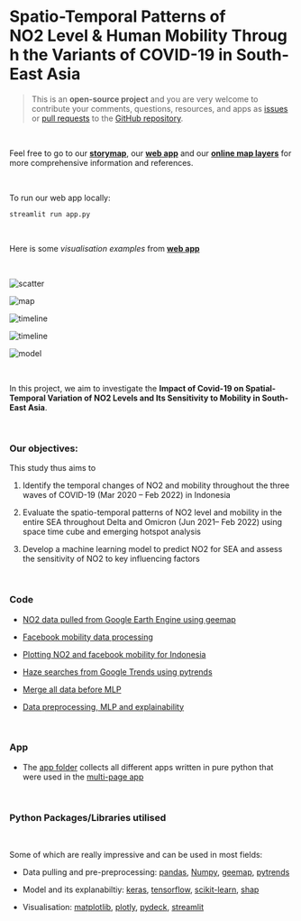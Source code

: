 # Spatio-Temporal Patterns of NO2 Level & Human Mobility Through the Variants of COVID-19 in South-East Asia

> This is an **open-source project** and you are very welcome to contribute your comments, questions, resources, and apps as [issues](https://github.com/liyangyang515/Spatio-Temporal-Patterns-of-NO2-and-Mobility-Through-the-Variants-of-COVID-19-in-SEA/issues) or 
> [pull requests](https://github.com/liyangyang515/Spatio-Temporal-Patterns-of-NO2-and-Mobility-Through-the-Variants-of-COVID-19-in-SEA/pulls) to the [GitHub repository](https://github.com/liyangyang515/Spatio-Temporal-Patterns-of-NO2-and-Mobility-Through-the-Variants-of-COVID-19-in-SEA).
        
<br>

Feel free to go to our **[storymap](https://storymaps.arcgis.com/stories/28655bd2a29e4d2481feeccd47bc6575)**, our **[web app](https://share.streamlit.io/liyangyang515/spatio-temporal-patterns-of-no2-and-mobility-through-the-variants-of-covid-19-in-sea/main/app.py)** and our **[online map layers](https://msc2021.maps.arcgis.com/home/webscene/viewer.html?webscene=1eb83c7a2fb24b5b902b6e0dbd052901)** for more comprehensive information and references.

<br>

To run our web app locally:
```
streamlit run app.py
```
<br>

Here is some _visualisation examples_ from **[web app](https://share.streamlit.io/liyangyang515/spatio-temporal-patterns-of-no2-and-mobility-through-the-variants-of-covid-19-in-sea/main/app.py)**

<br>

![scatter](https://raw.githubusercontent.com/liyangyang515/Spatio-Temporal-Patterns-of-NO2-and-Mobility-Through-the-Variants-of-COVID-19-in-SEA/main/graph/demo_scatter.gif)

![map](https://raw.githubusercontent.com/liyangyang515/Spatio-Temporal-Patterns-of-NO2-and-Mobility-Through-the-Variants-of-COVID-19-in-SEA/main/graph/demo_map.gif)

![timeline](https://raw.githubusercontent.com/liyangyang515/Spatio-Temporal-Patterns-of-NO2-and-Mobility-Through-the-Variants-of-COVID-19-in-SEA/main/graph/demo_map3d.gif)

![timeline](https://raw.githubusercontent.com/liyangyang515/Spatio-Temporal-Patterns-of-NO2-and-Mobility-Through-the-Variants-of-COVID-19-in-SEA/main/graph/demo_timeline.gif)

![model](https://raw.githubusercontent.com/liyangyang515/Spatio-Temporal-Patterns-of-NO2-and-Mobility-Through-the-Variants-of-COVID-19-in-SEA/main/graph/demo_model.gif)

<br>

In this project, we aim to investigate the **Impact of Covid-19 on Spatial-Temporal Variation of NO2 Levels and Its Sensitivity to Mobility in South-East Asia**.

<br>

### **Our objectives:**
This study thus aims to  

1. Identify the temporal changes of NO2 and mobility throughout the three waves of COVID-19 (Mar 2020 – Feb 2022) in Indonesia

2. Evaluate the spatio-temporal patterns of NO2 level and mobility in the entire SEA throughout Delta and Omicron (Jun 2021– Feb 2022) using space time cube and emerging hotspot analysis 

3. Develop a machine learning model to predict NO2 for SEA and assess the sensitivity of NO2 to key influencing factors

<br>

### **Code**
* [NO2 data pulled from Google Earth Engine using geemap](https://github.com/liyangyang515/NO2-in-South-East-Asia-_GE5219/blob/main/code/NO2_From_GEE_SEA.ipynb)  

* [Facebook mobility data processing](https://github.com/liyangyang515/Spatio-Temporal-Patterns-of-NO2-and-Mobility-Through-the-Variants-of-COVID-19-in-SEA/blob/main/code/Movement_Data_Process.ipynb) 

* [Plotting NO2 and facebook mobility for Indonesia](https://github.com/liyangyang515/Spatio-Temporal-Patterns-of-NO2-and-Mobility-Through-the-Variants-of-COVID-19-in-SEA/blob/main/code/Line_graph.ipynb) 

* [Haze searches from Google Trends using pytrends](https://github.com/liyangyang515/Spatio-Temporal-Patterns-of-NO2-and-Mobility-Through-the-Variants-of-COVID-19-in-SEA/blob/main/code/haze.ipynb)

* [Merge all data before MLP](https://github.com/liyangyang515/Spatio-Temporal-Patterns-of-NO2-and-Mobility-Through-the-Variants-of-COVID-19-in-SEA/blob/main/code/5219_data%20preprocessing_MLP.ipynb)

* [Data preprocessing, MLP and explainability](https://github.com/liyangyang515/Spatio-Temporal-Patterns-of-NO2-and-Mobility-Through-the-Variants-of-COVID-19-in-SEA/blob/main/code/5219_MLP_Explainability.ipynb)


<br>

### **App**
* The [app folder](https://github.com/liyangyang515/Spatio-Temporal-Patterns-of-NO2-and-Mobility-Through-the-Variants-of-COVID-19-in-SEA/tree/main/apps) collects all different apps written in pure python that were used in the [multi-page app](https://github.com/liyangyang515/Spatio-Temporal-Patterns-of-NO2-and-Mobility-Through-the-Variants-of-COVID-19-in-SEA/blob/main/app.py)

<br>

### **Python Packages/Libraries utilised**
<br>

Some of which are really impressive and can be used in most fields:
* Data pulling and pre-preprocessing: [pandas](https://pandas.pydata.org/docs/index.html), [Numpy](https://numpy.org/doc/stable/), [geemap](https://geemap.org/), [pytrends](https://pypi.org/project/pytrends/)

* Model and its explanabiltiy: [keras](https://keras.io/), [tensorflow](https://www.tensorflow.org/), [scikit-learn](https://scikit-learn.org/stable/), [shap](https://shap.readthedocs.io/en/latest/index.html)

* Visualisation: [matplotlib](https://matplotlib.org/), [plotly](https://plotly.com/), [pydeck](https://deckgl.readthedocs.io/en/latest/), [streamlit](https://streamlit.io/)

